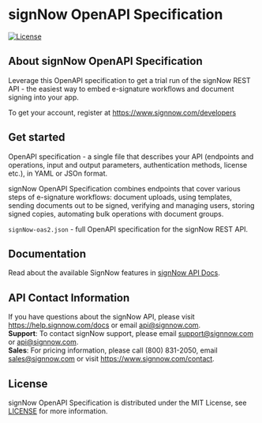 # signNow OpenAPI Specification
[ ![License](https://img.shields.io/github/license/signnow/OpenAPI-Specification?style=flat-square)](LICENSE)

## About signNow OpenAPI Specification

Leverage this OpenAPI specification to get a trial run of the signNow REST API - the easiest way to embed e-signature workflows and document signing into your app.

To get your account, register at https://www.signnow.com/developers

## Get started

OpenAPI specification - a single file that describes your API (endpoints and operations, input and output parameters, authentication methods, license etc.), in YAML or JSOn format.

signNow OpenAPI Specification combines endpoints that cover various steps of e-signature workflows: document uploads, using templates, sending documents out to be signed, verifying and managing users, storing signed copies, automating bulk operations with document groups.

`signNow-oas2.json` - full OpenAPI specification for the signNow REST API.

## Documentation

Read about the available SignNow features in [signNow API Docs](https://docs.signnow.com/).

## API Contact Information
If you have questions about the signNow API, please visit https://help.signnow.com/docs or email api@signnow.com.<br>
**Support**: To contact signNow support, please email support@signnow.com or api@signnow.com.<br>
**Sales**: For pricing information, please call (800) 831-2050, email sales@signnow.com or visit https://www.signnow.com/contact.


## <a name="license"></a>License

signNow OpenAPI Specification is distributed under the MIT License, see [LICENSE](https://github.com/signnow/OpenAPI-Specification/blob/master/LICENSE) for more information.
